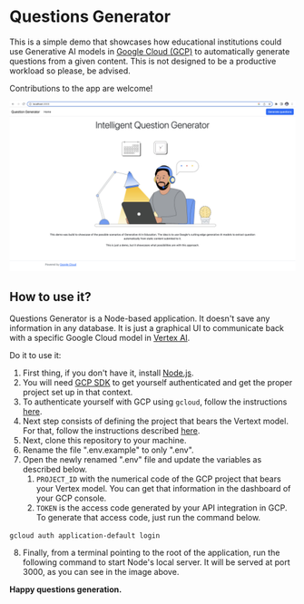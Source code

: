 # Questions Generator

This is a simple demo that showcases how educational institutions could use Generative AI models in [Google Cloud (GCP)](https://cloud.google.com) to automatically generate questions from a given content. This is not designed to be a productive workload so please, be advised.

Contributions to the app are welcome!

![Questions Generator](public/img/intro-qg.png)

## How to use it?

Questions Generator is a Node-based application. It doesn't save any information in any database. It is just a graphical UI to communicate back with a specific Google Cloud model in [Vertex AI](https://cloud.google.com/vertex-ai).

Do it to use it:

1. First thing, if you don't have it, install [Node.js](https://nodejs.org/en).
2. You will need [GCP SDK](https://cloud.google.com/sdk/docs/install) to get yourself authenticated and get the proper project set up in that context.
3. To authenticate yourself with GCP using `gcloud`, follow the instructions [here](https://cloud.google.com/sdk/gcloud/reference/auth/login).
4. Next step consists of defining the project that bears the Vertext model. For that, follow the instructions described [here](https://cloud.google.com/sdk/gcloud/reference/config/set).
5. Next, clone this repository to your machine.
6. Rename the file ".env.example" to only ".env".
7. Open the newly renamed ".env" file and update the variables as described below.
   1. `PROJECT_ID` with the numerical code of the GCP project that bears your Vertex model. You can get that information in the dashboard of your GCP console.
   2. `TOKEN` is the access code generated by your API integration in GCP. To generate that access code, just run the command below.

``gcloud auth application-default login``

8. Finally, from a terminal pointing to the root of the application, run the following command to start Node's local server. It will be served at port 3000, as you can see in the image above.

**Happy questions generation.**